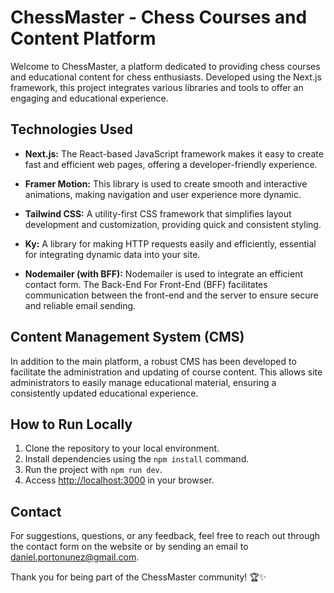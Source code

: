 # ChessMaster - Chess Courses and Content Platform

Welcome to ChessMaster, a platform dedicated to providing chess courses and educational content for chess enthusiasts. Developed using the Next.js framework, this project integrates various libraries and tools to offer an engaging and educational experience.

## Technologies Used

- **Next.js:** The React-based JavaScript framework makes it easy to create fast and efficient web pages, offering a developer-friendly experience.

- **Framer Motion:** This library is used to create smooth and interactive animations, making navigation and user experience more dynamic.

- **Tailwind CSS:** A utility-first CSS framework that simplifies layout development and customization, providing quick and consistent styling.

- **Ky:** A library for making HTTP requests easily and efficiently, essential for integrating dynamic data into your site.

- **Nodemailer (with BFF):** Nodemailer is used to integrate an efficient contact form. The Back-End For Front-End (BFF) facilitates communication between the front-end and the server to ensure secure and reliable email sending.

## Content Management System (CMS)

In addition to the main platform, a robust CMS has been developed to facilitate the administration and updating of course content. This allows site administrators to easily manage educational material, ensuring a consistently updated educational experience.

## How to Run Locally

1. Clone the repository to your local environment.
2. Install dependencies using the `npm install` command.
3. Run the project with `npm run dev`.
4. Access [http://localhost:3000](http://localhost:3000) in your browser.

## Contact

For suggestions, questions, or any feedback, feel free to reach out through the contact form on the website or by sending an email to [daniel.portonunez@gmail.com](mailto:daniel.portonunez@gmail.com).

Thank you for being part of the ChessMaster community! 🏆✨